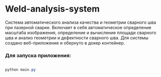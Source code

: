 # Weld-analysis-system
Система автоматического анализа качества и геометрии сварного шва при лазерной сварке. Включает в себя автоматическое определение масштаба изображения, определение и вычисление площади сварного шва и анализ геометрии и дефектности сварного шва. Для системы создано веб-приложение и обернуто в докер контейнер.

### Для запуска приложения:

```powershell 

python main.py

```



